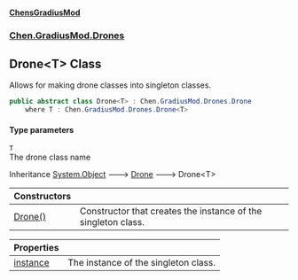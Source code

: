 
#### [ChensGradiusMod](index 'index')

### [Chen.GradiusMod.Drones](Y_iPobZkdIiJ9feSuBjDaQ 'Chen.GradiusMod.Drones')

## Drone&lt;T&gt; Class
Allows for making drone classes into singleton classes.  
```csharp
public abstract class Drone<T> : Chen.GradiusMod.Drones.Drone
    where T : Chen.GradiusMod.Drones.Drone<T>
```

#### Type parameters
<a name='Chen_GradiusMod_Drones_Drone_T__T'></a>
`T`  
The drone class name
  

Inheritance [System.Object](https://docs.microsoft.com/en-us/dotnet/api/System.Object 'System.Object') &#129106; [Drone](o+an11PxrqGB40HSHXgvpQ 'Chen.GradiusMod.Drones.Drone') &#129106; Drone&lt;T&gt;  

| Constructors | |
| :--- | :--- |
| [Drone()](sXfQkXRO1ML6lPAL8AIK_g 'Chen.GradiusMod.Drones.Drone&lt;T&gt;.Drone()') | Constructor that creates the instance of the singleton class.<br/> |

| Properties | |
| :--- | :--- |
| [instance](JiNCVRg0sq3LIHTN0Xwc_A 'Chen.GradiusMod.Drones.Drone&lt;T&gt;.instance') | The instance of the singleton class.<br/> |
